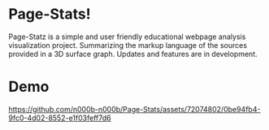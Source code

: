 # Page-Stats!
Page-Statz is a simple and user friendly educational webpage analysis visualization project. Summarizing the markup language of the sources provided in a 3D surface graph. Updates and features are in development.

# Demo



https://github.com/n000b-n000b/Page-Stats/assets/72074802/0be94fb4-9fc0-4d02-8552-e1f03feff7d6

